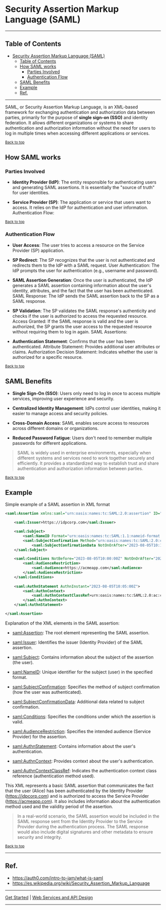 # Security Assertion Markup Language (SAML)

---

## Table of Contents
<!-- TOC -->
* [Security Assertion Markup Language (SAML)](#security-assertion-markup-language-saml)
  * [Table of Contents](#table-of-contents)
  * [How SAML works](#how-saml-works)
    * [Parties Involved](#parties-involved)
    * [Authentication Flow](#authentication-flow)
  * [SAML Benefits](#saml-benefits)
  * [Example](#example)
  * [Ref.](#ref)
<!-- TOC -->
---

SAML, or Security Assertion Markup Language, is an XML-based framework for exchanging authentication and authorization data between parties, primarily for the purpose of **single sign-on (SSO)** and identity federation. It allows different organizations or systems to share authentication and authorization information without the need for users to log in multiple times when accessing different applications or services.

<sub>[Back to top](#table-of-contents)</sub>

## How SAML works

### Parties Involved

- **Identity Provider (IdP)**: The entity responsible for authenticating users and generating SAML assertions. It is essentially the "source of truth" for user identities.


- **Service Provider (SP)**: The application or service that users want to access. It relies on the IdP for authentication and user information.
Authentication Flow:

<sub>[Back to top](#table-of-contents)</sub>


### Authentication Flow

- **User Access**: The user tries to access a resource on the Service Provider (SP) application.


- **SP Redirect**: The SP recognizes that the user is not authenticated and redirects them to the IdP with a SAML request.
User Authentication: The IdP prompts the user for authentication (e.g., username and password).


- **SAML Assertion Generation**: Once the user is authenticated, the IdP generates a SAML assertion containing information about the user's identity, attributes, and the fact that the user has been authenticated.
SAML Response: The IdP sends the SAML assertion back to the SP as a SAML response.


- **SP Validation**: The SP validates the SAML response's authenticity and checks if the user is authorized to access the requested resource.
Access Granted: If the SAML response is valid and the user is authorized, the SP grants the user access to the requested resource without requiring them to log in again.
SAML Assertions:


- **Authentication Statement**: Confirms that the user has been authenticated.
Attribute Statement: Provides additional user attributes or claims.
Authorization Decision Statement: Indicates whether the user is authorized for a specific resource.


<sub>[Back to top](#table-of-contents)</sub>

## SAML Benefits

- **Single Sign-On (SSO)**: Users only need to log in once to access multiple services, improving user experience and security.


- **Centralized Identity Management**: IdPs control user identities, making it easier to manage access and security policies.


- **Cross-Domain Access**: SAML enables secure access to resources across different domains or organizations.


- **Reduced Password Fatigue**: Users don't need to remember multiple passwords for different applications.


>SAML is widely used in enterprise environments, especially when different systems and services need to work together securely and efficiently. It provides a standardized way to establish trust and share authentication and authorization information between parties.


<sub>[Back to top](#table-of-contents)</sub>

## Example

Simple example of a SAML assertion in XML format

```xml
<saml:Assertion xmlns:saml="urn:oasis:names:tc:SAML:2.0:assertion" ID="_abc123" IssueInstant="2023-08-05T10:00:00Z" Version="2.0">

    <saml:Issuer>https://idpcorp.com</saml:Issuer>

    <saml:Subject>
        <saml:NameID Format="urn:oasis:names:tc:SAML:1.1:nameid-format:unspecified">alice@example.com</saml:NameID>
        <saml:SubjectConfirmation Method="urn:oasis:names:tc:SAML:2.0:cm:bearer">
            <saml:SubjectConfirmationData NotOnOrAfter="2023-08-05T10:10:00Z"/></saml:SubjectConfirmation>
    </saml:Subject>

    <saml:Conditions NotBefore="2023-08-05T10:00:00Z" NotOnOrAfter="2023-08-05T10:10:00Z">
        <saml:AudienceRestriction>
            <saml:Audience>https://acmeapp.com</saml:Audience>
        </saml:AudienceRestriction>
    </saml:Conditions>
    
    <saml:AuthnStatement AuthnInstant="2023-08-05T10:05:00Z">
        <saml:AuthnContext>
            <saml:AuthnContextClassRef>urn:oasis:names:tc:SAML:2.0:ac:classes:Password</saml:AuthnContextClassRef>
        </saml:AuthnContext>
    </saml:AuthnStatement>

</saml:Assertion>
```

Explanation of the XML elements in the SAML assertion:

- <saml:Assertion>: The root element representing the SAML assertion.

- <saml:Issuer>: Identifies the issuer (Identity Provider) of the SAML assertion.

- <saml:Subject>: Contains information about the subject of the assertion (the user).

- <saml:NameID>: Unique identifier for the subject (user) in the specified format.

- <saml:SubjectConfirmation>: Specifies the method of subject confirmation (how the user was authenticated).

- <saml:SubjectConfirmationData>: Additional data related to subject confirmation.

- <saml:Conditions>: Specifies the conditions under which the assertion is valid.

- <saml:AudienceRestriction>: Specifies the intended audience (Service Provider) for the assertion.

- <saml:AuthnStatement>: Contains information about the user's authentication.

- <saml:AuthnContext>: Provides context about the user's authentication.

- <saml:AuthnContextClassRef>: Indicates the authentication context class reference (authentication method used).

This XML represents a basic SAML assertion that communicates the fact that the user (Alice) has been authenticated by the Identity Provider (https://idpcorp.com) and is authorized to access the Service Provider (https://acmeapp.com). It also includes information about the authentication method used and the validity period of the assertion.

>In a real-world scenario, the SAML assertion would be included in the SAML response sent from the Identity Provider to the Service Provider during the authentication process. The SAML response would also include digital signatures and other metadata to ensure security and integrity.

<sub>[Back to top](#table-of-contents)</sub>

___

## Ref.

- https://auth0.com/intro-to-iam/what-is-saml
- https://es.wikipedia.org/wiki/Security_Assertion_Markup_Language


---

[Get Started](../../../get-started.md) |
[Web Services and API Design](../../../get-started.md#web-services-and-api-design)

___

